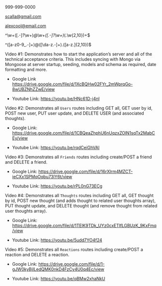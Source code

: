 
999-999-0000

scalla@gmail.com

alexcool@email.com

^\w+([\.-]?\w+)*@\w+([\.-]?\w+)*(\.\w{2,10})+$

^([a-z0-9_\.-]+)@([\da-z\.-]+)\.([a-z\.]{2,10})$


Video #1: Demonstrates how to start the application’s server and all of the technical acceptance criteria. This includes syncing with Mongo via Mongoose at server startup, seeding, models and schema as required, date formatting and more.

- Google Link https://drive.google.com/file/d/1XcBQHw02FYr_2mWprqGo-8wUBZNhZZwE/view

- Youtube Link: https://youtu.be/HNc61D-j4nI

Video #2: Demonstrates all `Users` routes including GET all, GET user by id, POST new user, PUT user update, and DELETE USER (and associated thoughts).

- Google Link: https://drive.google.com/file/d/1CBQeaZhphU6nUqzxZOlN1sqTx2MabCEy/view

- Youtube Link: https://youtu.be/rqdCeiGhVAI

Video #3: Demonstrates all `Friends` routes including create/POST a friend and DELETE a friend.

- Google Link: https://drive.google.com/file/d/16rXlrm4MZCT-ieCXx1SPMqOqbu73lY6t/view

- Youtube Link: https://youtu.be/rPL0nG73ECg

Video #4: Demonstrates all `Thoughts` routes including GET all, GET thought by id, POST new thought (and adds thought to related user thoughts array), PUT thought update, and DELETE thought (and remove thought from related user thoughts array).

- Google Link: https://drive.google.com/file/d/1TElK9TDk_UYz0cxETIfLGBUzK_9KxFmq/view

- Youtube Link: https://youtu.be/5udd7YO4f24

Video #5: Demonstrates all `Reactions` routes including create/POST a reaction and DELETE a reaction.

- Google Link: https://drive.google.com/file/d/1-gJW0kyBjILedQMK0nkD4FzCy4U0q4Ec/view

- Youtube Link: https://youtu.be/qBMw2xhaNkU